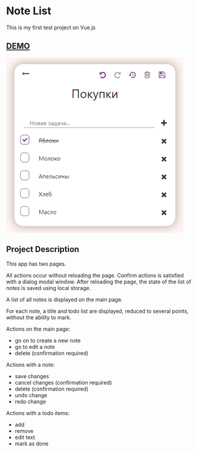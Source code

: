 # Note List

This is my first test project on Vue.js

## [DEMO](https://note-list.netlify.app/)

![demo-image](demo-image.png)

## Project Description

This app has two pages.

All actions occur without reloading the page.
Confirm actions is satisfied with a dialog modal window.
After reloading the page, the state of the list of notes is saved using local storage.

A list of all notes is displayed on the main page.

For each note, a title and todo list are displayed, reduced to several points, without the ability to mark.

Actions on the main page:
- go on to create a new note
- go to edit a note
- delete (confirmation required)

Actions with a note:
- save changes
- cancel changes (confirmation required)
- delete (confirmation required)
- undo change
- redo change

Actions with a todo items:
- add
- remove
- edit text
- mark as done